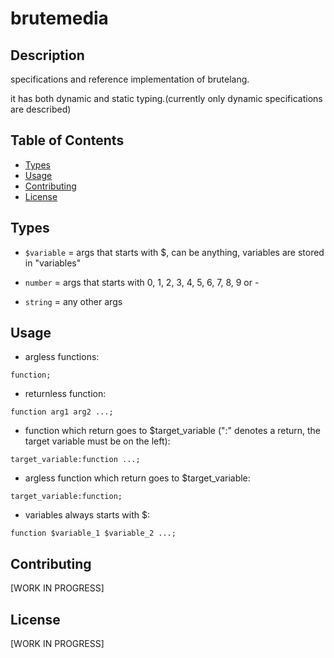 
# brutemedia

## Description

specifications and reference implementation of brutelang.

it has both dynamic and static typing.(currently only dynamic specifications are described)

## Table of Contents

- [Types](#types)
- [Usage](#usage)
- [Contributing](#contributing)
- [License](#license)

## Types


- `$variable` = args that starts with $, can be anything, variables are stored in "variables"

- `number` = args that starts with 0, 1, 2, 3, 4, 5, 6, 7, 8, 9 or -

- `string` = any other args

## Usage

- argless functions:

`function;`


- returnless function:

`function arg1 arg2 ...;`


- function which return goes to $target_variable (":" denotes a return, the target variable must be on the left):

`target_variable:function ...;`


- argless function which return goes to $target_variable:

`target_variable:function;`


- variables always starts with $:

`function $variable_1 $variable_2 ...;`


## Contributing

[WORK IN PROGRESS]

## License

[WORK IN PROGRESS]